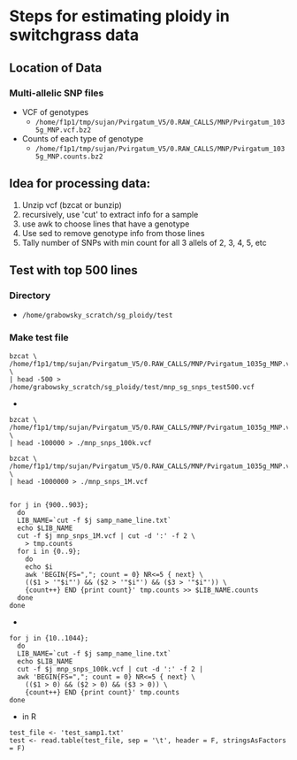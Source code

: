 # Steps for estimating ploidy in switchgrass data

## Location of Data
### Multi-allelic SNP files
* VCF of genotypes
  * `/home/f1p1/tmp/sujan/Pvirgatum_V5/0.RAW_CALLS/MNP/Pvirgatum_1035g_MNP.vcf.bz2`
* Counts of each type of genotype
  * `/home/f1p1/tmp/sujan/Pvirgatum_V5/0.RAW_CALLS/MNP/Pvirgatum_1035g_MNP.counts.bz2`

## Idea for processing data:
1. Unzip vcf (bzcat or bunzip)
2. recursively, use 'cut' to extract info for a sample
3. use awk to choose lines that have a genotype
4. Use sed to remove genotype info from those lines
5. Tally number of SNPs with min count for all 3 allels of 2, 3, 4, 5, etc


## Test with top 500 lines
### Directory
* `/home/grabowsky_scratch/sg_ploidy/test`
### Make test file
```
bzcat \
/home/f1p1/tmp/sujan/Pvirgatum_V5/0.RAW_CALLS/MNP/Pvirgatum_1035g_MNP.vcf.bz2 \
| head -500 > /home/grabowsky_scratch/sg_ploidy/test/mnp_sg_snps_test500.vcf
```
*
```
bzcat \
/home/f1p1/tmp/sujan/Pvirgatum_V5/0.RAW_CALLS/MNP/Pvirgatum_1035g_MNP.vcf.bz2 \
| head -100000 > ./mnp_snps_100k.vcf

bzcat \
/home/f1p1/tmp/sujan/Pvirgatum_V5/0.RAW_CALLS/MNP/Pvirgatum_1035g_MNP.vcf.bz2 \
| head -1000000 > ./mnp_snps_1M.vcf


for j in {900..903};
  do
  LIB_NAME=`cut -f $j samp_name_line.txt`
  echo $LIB_NAME
  cut -f $j mnp_snps_1M.vcf | cut -d ':' -f 2 \
    > tmp.counts
  for i in {0..9}; 
    do
    echo $i
    awk 'BEGIN{FS=","; count = 0} NR<=5 { next} \
    (($1 > '"$i"') && ($2 > '"$i"') && ($3 > '"$i"')) \
    {count++} END {print count}' tmp.counts >> $LIB_NAME.counts
  done
done
```
*
```
for j in {10..1044};
  do
  LIB_NAME=`cut -f $j samp_name_line.txt`
  echo $LIB_NAME
  cut -f $j mnp_snps_100k.vcf | cut -d ':' -f 2 |
  awk 'BEGIN{FS=","; count = 0} NR<=5 { next} \
    (($1 > 0) && ($2 > 0) && ($3 > 0)) \
    {count++} END {print count}' tmp.counts
done
```





* in R
```
test_file <- 'test_samp1.txt'
test <- read.table(test_file, sep = '\t', header = F, stringsAsFactors = F)
```


